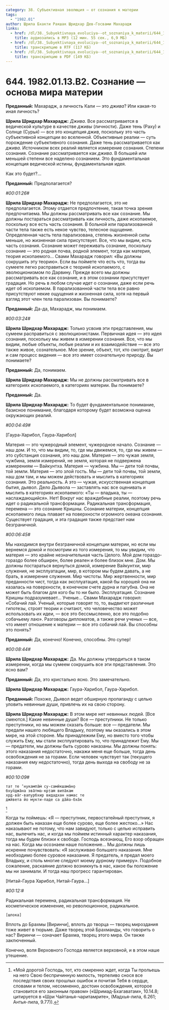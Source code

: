 ```yaml
---
category: 38. Субъективная эволюция — от сознания к материи
tags:
  - "1982.01"
author: Шрила Бхакти Ракшак Шридхар Дев-Госвами Махарадж
links:
  - href: /dl/38._Subyektivnaya_evoluciya--ot_soznaniya_k_materii/644_1982.01.13.B2_SridharMj_Soznanie_osnova_mira_materii.mp3
    title: аудиозапись в MP3 (12 мин. 55 сек., 6,9 МБ)
  - href: /dl/38._Subyektivnaya_evoluciya--ot_soznaniya_k_materii/644_1982.01.13.B2_SridharMj_Soznanie_osnova_mira_materii.rtf
    title: транскрипцию в RTF (117 КБ)
  - href: /dl/38._Subyektivnaya_evoluciya--ot_soznaniya_k_materii/644_1982.01.13.B2_SridharMj_Soznanie_osnova_mira_materii.pdf
    title: транскрипцию в PDF (149 КБ)
---
```


# 644. 1982.01.13.B2. Сознание — основа мира материи

**Преданный:** Махарадж, а личность Кали — это *джива*? Или какая-то иная личность?

**Шрила Шридхар Махарадж:** *Джива*. Все рассматривается в ведической культуре в качестве *дживы* (личности). Даже тень (Раху) и Солнце (Сурья) — все это концепция *джив*, поскольку это часть субъективной концепции во вселенной. Объективные реалии — суть порождение субъективного сознания. Даже тень рассматривается как *джива*. Источником всех реалий является измерение сознания. Степени сознания. Сознание рассматривается как *джива*. В большей или меньшей степени все наделено сознанием. Это фундаментальная концепция ведической истины, фундаментальная идея.

Как это будет?…

**Преданный:** Предполагается?

*#00:01:26#*

**Шрила Шридхар Махарадж:** Не предполагается, это не предполагается. Этому отдается предпочтение, такая точка зрения предпочитаема. Мы должны рассматривать все как сознание. Мы должны постараться рассматривать как личность, даже ископаемое, поскольку все есть часть сознания. В больной или парализованной части тела также есть некое чувство, телесное ощущение. Определенная часть тела парализована, степень жизненной силы меньше, но жизненная сила присутствует. Все, что мы видим, есть часть сознания. Сознание может переживать сознание, поскольку сознание — это родная почва, родной элемент, тогда как материя, теория ископаемого… Свами Махарадж говорил: «Вы должны сокрушить эту теорию». Если вы поймете что есть что, тогда вы сумеете легко расправиться с теорией ископаемого, с эволюционизмом по Дарвину. Прежде всего мы должны рассматривать все как сознание, и в этом сознании присутствует градация. Но речь в любом случае идет о сознании, даже если речь идет об ископаемом. В парализованной части тела все равно присутствуют некие ощущения и жизненная сила, хотя на первый взгляд этот член тела парализован. Вы понимаете?

**Преданный:** Да-да, Махарадж, мы понимаем.

*#00:03:24#*

**Шрила Шридхар Махарадж:** Только усвоив эти представления, мы сумеем расправиться с эволюционистами. Первичная идея — это идея сознания, поскольку мы живем в измерении сознания. Все, что мы видим, любые объекты, любые реалии и их взаимодействие — все это также живое, сознательное. Мое зрение, объект, тот, кто смотрит, видит и сам процесс видения — все это имеет сознательную природу. Вы понимаете?

**Преданный:** Да, понимаем.

**Шрила Шридхар Махарадж:** Мы не должны рассматривать все в категориях ископаемого, в категориях материи. Вы понимаете?

**Преданный:** Да.

**Шрила Шридхар Махарадж:** То будет фундаментальное понимание, базисное понимание, благодаря которому будет возможна оценка окружающих реалий.

*#00:04:49#*

[Гаура-Харибол, Гаура-Харибол]

Материя — это чужеродный элемент, чужеродное начало. Сознание — наш дом. И то, что мы видим, то, где мы движемся, то, где мы живем — это субстанция сознания, это наш дом. Материя — это чужая земля, чужбина, земля измерений, не земля, которая не подвержена измерениям — Вайкунтха. Материя — чужбина. Мы — дети той почвы, той земли. Материя — это злой гость. Мы — дети той почвы, той земли, наш дом там, и мы можем действовать и мыслить в категориях сознания. Это реальность. А это — чужая, искусственная концепция бытия, дьявол. Дело Дьявола — заставлять нас все оценивать и мыслить в категориях ископаемого: «Ты — владыка, ты — наслаждающийся». Нет! Вокруг нас враждебные реалии, поэтому речь идет о радикальной трансформации. Радикальная трансформация, перемена — это сознание Кришны. Сознание материи, концепция ископаемого лишь плавает на поверхности огромного океана сознания. Существует градация, и эта градация также предстает нам безграничной.

*#00:06:45#*

Мы находимся внутри безграничной концепции материи, но если мы вернемся домой и посмотрим из того измерения, то мы увидим, что материя — это крайне незначительная часть Целого. Мой дом гораздо-гораздо более обширен, более реален и более близок мне. Дом. Мы должны постараться вернуться домой, измерение Вайкунтхи, мир служения, не эксплуатации, мир, в котором мы будем давать, а не брать, в измерение служения. Мир чистоты. Мир жертвенности, мир преданности чист, тогда как эксплуатация, какой бы хорошей она ни казалась на поверхности, в конечном счете дурна и пагубна. Она не может быть благом для кого бы то ни было. Эксплуатация. Сознание Кришны подразумевает… Ученые… Свами Махарадж говорил: «Собачий лай. Ученый, которые говорят то, то, выдвигют различные гипотезы, строят теории и считают, что человечество может использовать их идеи, — все это бессмысленно, все это подобно собачьему лаю». Разговоры дипломатов, а также речи ученых — все, что имеет отношение к материи — все это собачий лай. Вы способны это понять?

**Преданный:** Да, конечно! Конечно, способны. Это супер!

*#00:08:44#*

**Шрила Шридхар Махарадж:** Да. Мы должны утвердиться в таком измерении, когда мы сумеем сокрушить все эти представления. Это ясно вам?

**Преданный:** Да, это кристально ясно. Это замечательно.

**Шрила Шридхар Махарадж:** Гаура-Харибол, Гаура-Харибол.

**Преданный:** Похоже, Дьявол ведет обширную пропаганду с целью уловить невинные души, привлечь их на свою сторону.

**Шрила Шридхар Махарадж:** В этом мире нет невинных людей. [Все смеются.] Какие невинные души? Все — преступники. Не только преступники, но мы можем сказать больше: все — предатели. Мы предали нашего любящего Владыку, поэтому мы оказались в этом мире, на этой стороне. Мы принадлежим Ему, но вместо того чтобы служить Ему, мы стали эксплуатировать то, что принадлежит Ему. Мы — предатели, мы должны быть сурово наказаны. Мы должны понять: этого наказания недостаточно, накажи меня еще больше, тогда день освобождения не за горами. Если человек чувствует так (текущего наказания ему недостаточно), тогда день выхода на свободу не за горами.

*#00:10:09#*

    тат те ’нукампа̄м̇ су-самӣкшама̄н̣о
    бхун̃джа̄на эва̄тма-кр̣там̇ випа̄кам
    хр̣д-ва̄г-вапурбхир видадхан намас те
    джӣвета йо мукти-паде са да̄йа-бха̄к
[^_ftn1]

Когда ты поймешь: «Я — преступник, первостатейный преступник, я должен быть наказан еще более сурово, еще более жестоко…» Нас наказывают не потому, что нам завидуют, только с целью исправить нас, вылечить нас, и когда мы поймем истинный характер наказания, тогда мы будем близки к свободе. Господь всезнающ, Его взор обращен на нас. Когда мы осознаем наше положение… Мы должны лишь искренне почувствовать: «Я заслуживаю большего наказания. Мне необходимо более суровое наказание. Я предатель, я предал моего Владыку, и столь многие следуют моему дурному примеру». Подобное сожаление, раскаяние должно возникнуть в нас, какое бы положение мы ни занимали. И тогда наш прогресс гарантирован.

[Нитай-Гаура Харибол, Нитай-Гаура…]

*#00:12:#*

Радикальная перемена, радикальная трансформация. Не косметическое изменение, но революционное, радикальное.

    [шлока]

Вплоть до Брахмы [Виринчи], вплоть до творца — творец мироздания тоже живет в тюрьме. Даже творец этой Брахманды, что говорить о нас? Виринчи — означает Брахма, творец этого мира. Он также заключенный.

Конечно, воля Верховного Господа является верховной, и в этом наше утешение.



[^_ftn1]: «Мой дорогой Господь, тот, кто смиренно ждет, когда Ты прольешь на него Свою беспричинную милость, терпеливо снося все последствия своих прошлых ошибок и почитая Тебя в сердце, словами и телом, несомненно, достоин освобождения, которое становится его законным правом» («Шримад-Бхагаватам», 10.14.8; цитируется в «Шри Чайтанья-чаритамрите», (Мадхья-лила, 6.261; Антья-лила, 9.77)).

